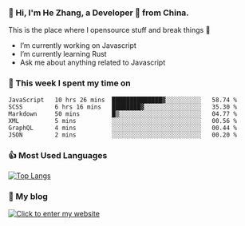 ### 👋 Hi, I'm He Zhang, a Developer 🚀 from China.

This is the place where I opensource stuff and break things :rofl:

- I’m currently working on Javascript
- I’m currently learning Rust
- Ask me about anything related to Javascript

### 💪 This week I spent my time on 
<!--START_SECTION:waka-->

```text
JavaScript   10 hrs 26 mins  ██████████████▓░░░░░░░░░░   58.74 %
SCSS         6 hrs 16 mins   ████████▓░░░░░░░░░░░░░░░░   35.30 %
Markdown     50 mins         █▒░░░░░░░░░░░░░░░░░░░░░░░   04.77 %
XML          5 mins          ░░░░░░░░░░░░░░░░░░░░░░░░░   00.56 %
GraphQL      4 mins          ░░░░░░░░░░░░░░░░░░░░░░░░░   00.44 %
JSON         2 mins          ░░░░░░░░░░░░░░░░░░░░░░░░░   00.20 %
```

<!--END_SECTION:waka-->

### 👍 Most Used Languages
[![Top Langs](https://github-readme-stats.vercel.app/api/top-langs/?username=zhanghecool&layout=compact)](https://zhanghe.cool)

### 🌈 My blog 
[![Click to enter my website](https://cdn.jsdelivr.net/gh/zhanghecool/assets/images/gif/zhanghecools.gif)](https://zhanghe.cool)
